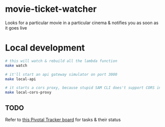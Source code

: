 # movie-ticket-watcher
Looks for a particular movie in a particular cinema &amp; notifies you as soon as it goes live

# Local development

```sh
# this will watch & rebuild all the lambda function
make watch

# it'll start an api gateway simulator on port 3000
make local-api

# it starts a cors proxy, because stupid SAM CLI does't support CORS in local 
make local-cors-proxy
```

## TODO

Refer to [this Pivotal Tracker board](https://www.pivotaltracker.com/n/projects/2375220) for tasks & their status 